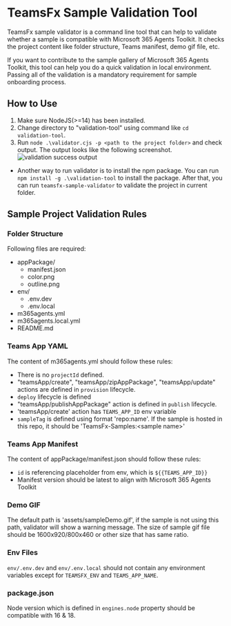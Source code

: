 # TeamsFx Sample Validation Tool

TeamsFx sample validator is a command line tool that can help to validate whether a sample is compatible with Microsoft 365 Agents Toolkit. It checks the project content like folder structure, Teams manifest, demo gif file, etc.

If you want to contribute to the sample gallery of Microsoft 365 Agents Toolkit, this tool can help you do a quick validation in local environment. Passing all of the validation is a mandatory requirement for sample onboarding process.

## How to Use

1. Make sure NodeJS(>=14) has been installed.
2. Change directory to "validation-tool" using command like `cd validation-tool`.
3. Run `node .\validator.cjs -p <path to the project folder>` and check output.
The output looks like the following screenshot.
![validation success output](assets/validation-success.png)
  * Another way to run validator is to install the npm package. You can run `npm install -g .\validation-tool` to install the package. After that, you can run `teamsfx-sample-validator` to validate the project in current folder.

## Sample Project Validation Rules
### Folder Structure
Following files are required:
  * appPackage/
    * manifest.json
    * color.png
    * outline.png
  * env/
    * .env.dev
    * .env.local
  * m365agents.yml
  * m365agents.local.yml
  * README.md
### Teams App YAML
The content of m365agents.yml should follow these rules:
* There is no `projectId` defined.
* "teamsApp/create", "teamsApp/zipAppPackage", "teamsApp/update" actions are defined in `provision` lifecycle.
* `deploy` lifecycle is defined
* "teamsApp/publishAppPackage" action is defined in `publish` lifecycle.
* 'teamsApp/create' action has `TEAMS_APP_ID` env variable
* `sampleTag` is defined using format 'repo:name'. If the sample is hosted in this repo, it should be 'TeamsFx-Samples:\<sample name\>'
### Teams App Manifest
The content of appPackage/manifest.json should follow these rules:
* `id` is referencing placeholder from env, which is `${{TEAMS_APP_ID}}`
* Manifest version should be latest to align with Microsoft 365 Agents Toolkit
### Demo GIF
The default path is 'assets/sampleDemo.gif', if the sample is not using this path, validator will show a warning message.
The size of sample gif file should be 1600x920/800x460 or other size that has same ratio.
### Env Files
`env/.env.dev` and `env/.env.local` should not contain any environment variables except for `TEAMSFX_ENV` and `TEAMS_APP_NAME`.
### package.json
Node version which is defined in `engines.node` property should be compatible with 16 & 18.
